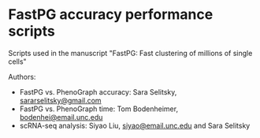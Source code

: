 # FastPG accuracy performance scripts
Scripts used in the manuscript "FastPG: Fast clustering of millions of single cells"

Authors:
- FastPG vs. PhenoGraph accuracy: Sara Selitsky, sararselitsky@gmail.com
- FastPG vs. PhenoGraph time: Tom Bodenheimer, bodenhei@email.unc.edu
- scRNA-seq analysis: Siyao Liu, siyao@email.unc.edu and Sara Selitsky

